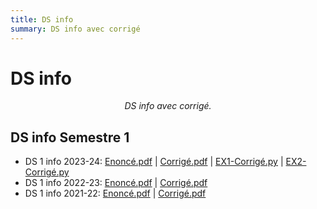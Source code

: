 ```yaml
---
title: DS info
summary: DS info avec corrigé 
---
```


# DS info

<center><i>DS info avec corrigé.</i></center>

## DS info Semestre 1
+ DS 1 info 2023-24: [Enoncé.pdf](ds/sem1/ds-info-1-23-24.pdf)  | [Corrigé.pdf](ds/sem1/ds-info-1-23-24-corrige.pdf) 
                        | [EX1-Corrigé.py](ds/sem1/ds-info-1-23-24-corrige-ex1.py)
                        | [EX2-Corrigé.py](ds/sem1/ds-info-1-23-24-corrige-ex2.py)
+ DS 1 info 2022-23: [Enoncé.pdf](ds/sem1/ds-info-1-22-23.pdf)  | [Corrigé.pdf](ds/sem1/ds-info-1-22-23-corrige.pdf) 
+ DS 1 info 2021-22: [Enoncé.pdf](ds/sem1/ds-info-1-21-22.pdf)  | [Corrigé.pdf](ds/sem1/ds-info-1-21-22-corrige.pdf) 